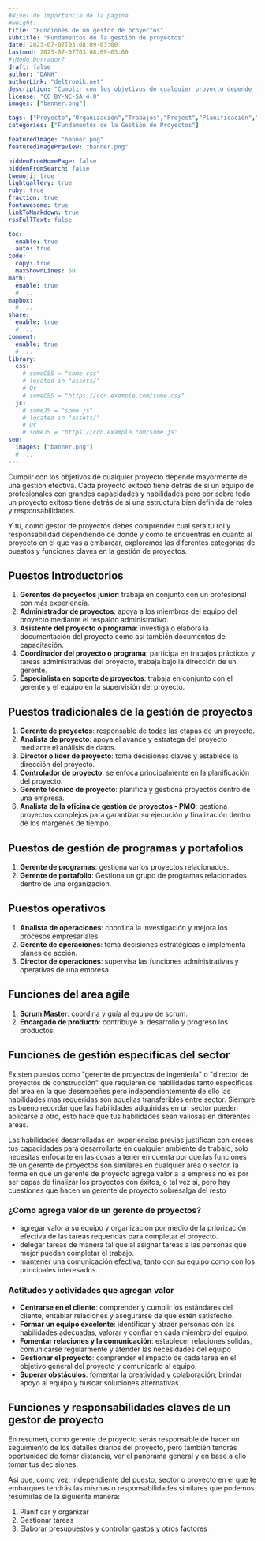 ```yaml
---
#Nivel de importancia de la pagina
#weight:
title: "Funciones de un gestor de proyectos"
subtitle: "Fundamentos de la gestión de proyectos"
date: 2023-07-07T03:08:09-03:00
lastmod: 2023-07-07T03:08:09-03:00
#¿Modo borrador?
draft: false
author: "DANH"
authorLink: "deltronik.net"
description: "Cumplir con los objetivos de cualquier proyecto depende mayormente de una gestión efectiva. Cada proyecto exitoso tiene detrás de si un equipo de profesionales con grandes capacidades y habilidades pero por sobre todo un proyecto exitoso tiene detrás de si una estructura bien definida de roles y responsabilidades."
license: "CC BY-NC-SA 4.0"
images: ["banner.png"]

tags: ["Proyecto","Organización","Trabajos","Project","Planificación","Gestión de programas","Categorías","Gestión de Proyectos","teoría"]
categories: ["Fundamentos de la Gestión de Proyectos"]

featuredImage: "banner.png"
featuredImagePreview: "banner.png"

hiddenFromHomePage: false
hiddenFromSearch: false
twemoji: true
lightgallery: true
ruby: true
fraction: true
fontawesome: true
linkToMarkdown: true
rssFullText: false

toc:
  enable: true
  auto: true
code:
  copy: true
  maxShownLines: 50
math:
  enable: true
  # ...
mapbox:
  # ...
share:
  enable: true
  # ...
comment:
  enable: true
  # ...
library:
  css:
    # someCSS = "some.css"
    # located in "assets/"
    # Or
    # someCSS = "https://cdn.example.com/some.css"
  js:
    # someJS = "some.js"
    # located in "assets/"
    # Or
    # someJS = "https://cdn.example.com/some.js"
seo:
  images: ["banner.png"]
  # ...
---
```


Cumplir con los objetivos de cualquier proyecto depende mayormente de una gestión efectiva. Cada proyecto exitoso tiene detrás de si un equipo de profesionales con grandes capacidades y habilidades pero por sobre todo un proyecto exitoso tiene detrás de si una estructura bien definida de roles y responsabilidades.
<!--more-->

Y tu, como gestor de proyectos debes comprender cual sera tu rol y responsabilidad dependiendo de donde y como te encuentras en cuanto al proyecto en el que vas a embarcar, exploremos las diferentes categorías de puestos  y funciones claves en la gestión de proyectos.

## Puestos Introductorios

  1. **Gerentes de proyectos junior**: trabaja en conjunto con un profesional con más experiencia.
  2. **Administrador de proyectos**: apoya a los miembros del equipo del proyecto mediante el respaldo administrativo.
  3. **Asistente del proyecto o programa**: investiga o elabora la documentación del proyecto como así también documentos de capacitación.
  4. **Coordinador del proyecto o programa**: participa en trabajos prácticos y tareas administrativas del proyecto, trabaja bajo la dirección de un gerente.
  5. **Especialista en soporte de proyectos**: trabaja en conjunto con el gerente y el equipo en la supervisión del proyecto.

## Puestos tradicionales de la gestión de proyectos
  1. **Gerente de proyectos**: responsable de todas las etapas de un proyecto.
  2. **Analista de proyecto**: apoya el avance y estratega del proyecto mediante el análisis de datos.
  3. **Director o líder de proyecto**: toma decisiones claves y establece la dirección del proyecto.
  4. **Controlador de proyecto**: se enfoca principalmente en la planificación del proyecto.
  5. **Gerente técnico de proyecto**: planifica y gestiona proyectos dentro de una empresa.
  6. **Analista de la oficina de gestión de proyectos -  PMO**: gestiona proyectos complejos para garantizar su ejecución y finalización dentro de los margenes de tiempo.

## Puestos de gestión de programas y portafolios

  1. **Gerente de programas**: gestiona varios proyectos relacionados.
  2. **Gerente de portafolio**: Gestiona un grupo de programas relacionados dentro de una organización.

## Puestos operativos

  1. **Analista de operaciones**: coordina la investigación y mejora los procesos empresariales.
  2. **Gerente de operaciones**: toma decisiones estratégicas e implementa planes de acción.
  3. **Director de operaciones**: supervisa las funciones administrativas y operativas de una empresa.

## Funciones del area agile
  1. **Scrum Master**: coordina y guía al equipo de scrum.
  2. **Encargado de producto**: contribuye al desarrollo y progreso los productos.

## Funciones de gestión especificas del sector
  Existen puestos como "gerente  de proyectos de ingeniería" o "director de proyectos de construcción" que requieren de habilidades tanto especificas del area en la que desempeñes pero independientemente de ello las habilidades mas requeridas son aquellas transferibles entre sector. Siempre es bueno recordar que las habilidades adquiridas en un sector pueden aplicarse a otro, esto hace que tus habilidades sean valiosas en diferentes areas.

  Las habilidades desarrolladas en experiencias previas justifican con creces tus capacidades para desarrollarte en cualquier ambiente de trabajo, solo necesitas enfocarte en las cosas a tener en cuenta por que las funciones de un gerente de proyectos son similares en cualquier area o sector, la forma en que un gerente de proyecto agrega valor a la empresa no es por ser capas de finalizar los proyectos con éxitos, o tal vez si, pero hay cuestiones que hacen un gerente de proyecto sobresalga del resto 

### ¿Como agrega valor de un gerente de proyectos?

  - agregar valor a su equipo y organización por medio de la priorización efectiva de las tareas requeridas para completar el proyecto.
  - delegar tareas de manera tal que al asignar tareas a las personas que mejor puedan completar el trabajo.
  - mantener una comunicación efectiva, tanto con su equipo como con los principales interesados.

### Actitudes y actividades que agregan valor

  - **Centrarse en el cliente**: comprender y cumplir los estándares del cliente, entablar relaciones y asegurarse de que estén satisfecho.
  - **Formar un equipo excelente**: identificar y atraer personas con las habilidades adecuadas, valorar y confiar en cada miembro del equipo.
  - **Fomentar relaciones y la comunicación**: establecer relaciones solidas, comunicarse regularmente y atender las necesidades del equipo
  - **Gestionar el proyecto**: comprender el impacto de cada tarea en el objetivo general del proyecto y comunicarlo al equipo.
  - **Superar obstáculos**: fomentar la creatividad y colaboración, brindar apoyo al equipo y buscar soluciones alternativas.

## Funciones y responsabilidades claves de un gestor de proyecto

  En resumen, como gerente de proyecto serás responsable de hacer un seguimiento de los detalles diarios del proyecto, pero también tendrás oportunidad de tomar distancia, ver el panorama general y en base a ello tomar tus decisiones.

  Asi que, como vez, independiente del puesto, sector o proyecto en el que te embarques tendrás las mismas o responsabilidades similares que podemos resumirlas de la siguiente manera:

  1. Planificar y organizar
  2. Gestionar tareas
  3. Elaborar presupuestos y controlar gastos y otros factores